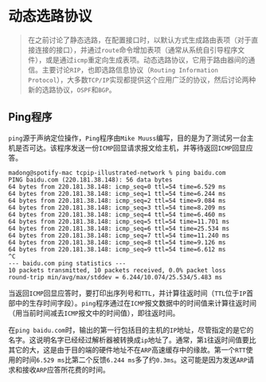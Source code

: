 # 动态选路协议

> 在之前讨论了静态选路，在配置接口时，以默认方式生成路由表项（对于直接连接的接口），并通过`route`命令增加表项（通常从系统自引导程序文件），或是通过`icmp`重定向生成表项。动态选路协议，它用于路由器间的通信。主要讨论`RIP`，也即选路信息协议（`Routing Information Protocol`），大多数`TCP/IP`实现都提供这个应用广泛的协议，然后讨论两种新的选路协议，`OSPF`和`BGP`。

## Ping程序

`ping`源于声纳定位操作，`Ping`程序由`Mike Muuss`编写，目的是为了测试另一台主机是否可达。该程序发送一份`ICMP`回显请求报文给主机，并等待返回`ICMP`回显应答。

```shell
madong@spotify-mac tcpip-illustrated-network % ping baidu.com
PING baidu.com (220.181.38.148): 56 data bytes
64 bytes from 220.181.38.148: icmp_seq=0 ttl=54 time=6.529 ms
64 bytes from 220.181.38.148: icmp_seq=1 ttl=54 time=6.244 ms
64 bytes from 220.181.38.148: icmp_seq=2 ttl=54 time=9.084 ms
64 bytes from 220.181.38.148: icmp_seq=3 ttl=54 time=8.209 ms
64 bytes from 220.181.38.148: icmp_seq=4 ttl=54 time=6.460 ms
64 bytes from 220.181.38.148: icmp_seq=5 ttl=54 time=11.701 ms
64 bytes from 220.181.38.148: icmp_seq=6 ttl=54 time=25.534 ms
64 bytes from 220.181.38.148: icmp_seq=7 ttl=54 time=11.240 ms
64 bytes from 220.181.38.148: icmp_seq=8 ttl=54 time=9.126 ms
64 bytes from 220.181.38.148: icmp_seq=9 ttl=54 time=6.612 ms
^C
--- baidu.com ping statistics ---
10 packets transmitted, 10 packets received, 0.0% packet loss
round-trip min/avg/max/stddev = 6.244/10.074/25.534/5.483 ms
```

当返回`ICMP`回显应答时，要打印出序列号和`TTL`，并计算往返时间（`TTL`位于`IP`首部中的生存时间字段）。`ping`程序通过在`ICMP`报文数据中的时间值来计算往返时间（用当前时间减去`ICMP`报文中的时间值），即往返时间。

在`ping baidu.com`时，输出的第一行包括目的主机的`IP`地址，尽管指定的是它的名字。这说明名字已经经过解析器被转换成`ip`地址了。通常，第`1`往返时间值要比其它的大，这是由于目的端的硬件地址不在`ARP`高速缓存中的缘故。第一个`RTT`使用的时间`6.529 ms`比第二个反馈`6.244 ms`多了约`0.3ms`。这可能是因为发送`ARP`请求和接收`ARP`应答所花费的时间。

